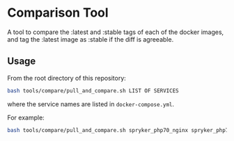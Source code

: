 # Comparison Tool

A tool to compare the :latest and :stable tags of each of the docker images, and tag
the :latest image as :stable if the diff is agreeable.

## Usage

From the root directory of this repository:
```bash
bash tools/compare/pull_and_compare.sh LIST OF SERVICES
```
where the service names are listed in `docker-compose.yml`.

For example:
```bash
bash tools/compare/pull_and_compare.sh spryker_php70_nginx spryker_php71_nginx
```
